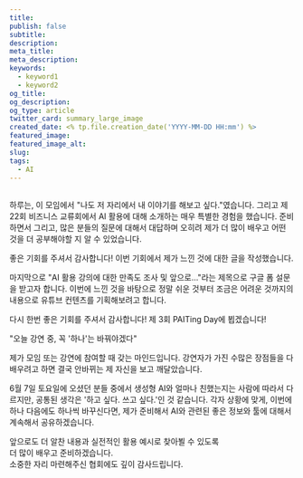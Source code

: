 ```yaml
---
title: 
publish: false
subtitle: 
description: 
meta_title: 
meta_description: 
keywords:
  - keyword1
  - keyword2
og_title: 
og_description: 
og_type: article
twitter_card: summary_large_image
created_date: <% tp.file.creation_date('YYYY-MM-DD HH:mm') %>
featured_image: 
featured_image_alt: 
slug: 
tags:
  - AI
---
```


## 
하루는, 이 모임에서 "나도 저 자리에서 내 이야기를 해보고 싶다."였습니다. 그리고 제22회 비즈니스 교류회에서 AI 활용에 대해 소개하는 매우 특별한 경험을 했습니다. 준비하면서 그리고, 많은 분들의 질문에 대해서 대답하며 오히려 제가 더 많이 배우고 어떤 것을 더 공부해야할 지 알 수 있었습니다.

좋은 기회를 주셔서 감사합니다! 이번 기회에서 제가 느낀 것에 대한 글을 작성했습니다.

마지막으로 "AI 활용 강의에 대한 만족도 조사 및 앞으로..."라는 제목으로 구글 폼 설문을 받고자 합니다. 이번에 느낀 것을 바탕으로 정말 쉬운 것부터 조금은 어려운 것까지의 내용으로 유튜브 컨텐츠를 기획해보려고 합니다. 

다시 한번 좋은 기회를 주셔서 감사합니다! 제 3회 PAITing Day에 뵙겠습니다! 

"오늘 강연 중, 꼭 '하나'는 바꿔야겠다"

제가 모임 또는 강연에 참여할 때 갖는 마인드입니다. 강연자가 가진 수많은 장점들을 다 배우려고 하면 결국 안바뀌는 제 자신을 보고 깨달았습니다.

6월 7일 토요일에 오셨던 분들 중에서 생성형 AI와 얼마나 친했는지는 사람에 따라서 다르지만, 공통된 생각은 '하고 싶다. 쓰고 싶다.'인 것 같습니다. 각자 상황에 맞게, 이번에 하나 다음에도 하나씩 바꾸신다면, 제가 준비해서 AI와 관련된 좋은 정보와 툴에 대해서 계속해서 공유하겠습니다.

앞으로도 더 알찬 내용과 실전적인 활용 예시로 찾아뵐 수 있도록  
더 많이 배우고 준비하겠습니다.  
소중한 자리 마련해주신 협회에도 깊이 감사드립니다.